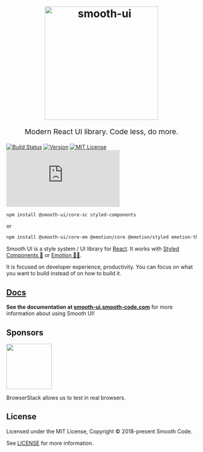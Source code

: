<h1 align="center">
  <a target="_blank" href="https://smooth-ui.smooth-code.com">
    <img src="https://raw.githubusercontent.com/smooth-code/smooth-ui/master/resources/smooth-ui-logo.png?token=AAQQPuM4Puh4DdUkTB1OufRD9oW_EOHzks5agcuiwA%3D%3D" alt="smooth-ui" title="smooth-ui" width="300">
  </a>
</h1>
<p align="center" style="font-size: 1.2rem;">Modern React UI library. Code less, do more.</p>

[![Build Status][build-badge]][build]
[![Version][version-badge]][package]
[![MIT License][license-badge]][license]
[![Small size][size-badge]][build-min]

```sh
npm install @smooth-ui/core-sc styled-components
```

or

```sh
npm install @smooth-ui/core-em @emotion/core @emotion/styled emotion-theming
```

Smooth UI is a style system / UI library for [React](https://reactjs.org/). It works with [Styled Components 💅](https://www.styled-components.com) or [Emotion 👩‍🎤](https://emotion.sh/).

It is focused on developer experience, productivity. You can focus on what you want to build instead of on how to build it.

## [Docs](https://smooth-ui.smooth-code.com/)

**See the documentation at [smooth-ui.smooth-code.com](https://smooth-ui.smooth-code.com/)** for more information about using Smooth UI!

## Sponsors

[<img src="https://www.browserstack.com/images/mail/browserstack-logo-footer.png" width="120">](https://www.browserstack.com/)

BrowserStack allows us to test in real browsers.

## License

Licensed under the MIT License, Copyright © 2018-present Smooth Code.

See [LICENSE](./LICENSE) for more information.

[build-badge]: https://img.shields.io/travis/smooth-code/smooth-ui/master.svg?style=flat-square
[build]: https://travis-ci.org/smooth-code/smooth-ui
[version-badge]: https://img.shields.io/npm/v/@smooth-ui/core-sc.svg?style=flat-square
[package]: https://www.npmjs.com/package/@smooth-ui/core-sc
[license-badge]: https://img.shields.io/npm/l/@smooth-ui/core-sc.svg?style=flat-square
[license]: https://github.com/smooth-code/smooth-ui/blob/master/LICENSE
[size-badge]: https://img.badgesize.io/https://unpkg.com/@smooth-ui/core-sc/dist/smooth-ui-core-sc.min.js?compression=gzip&style=flat-square
[build-min]: https://unpkg.com/@smooth-ui/core-sc/dist/smooth-ui.min.js
